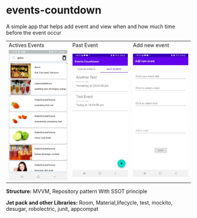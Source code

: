 # events-countdown
A simple app that helps add event and view when and how much time before the event occur

<table>
  <tr>
    <td>Actives Events</td>
     <td>Past Event</td>
     <td>Add new event</td>
  </tr>
  <tr>
    <td><img src="https://github.com/atebsy/PixaBay-Images-Search/blob/main/Screenshot_20220914-170615_PixaBay%20Images.jpg"></td>
     <td><img src="https://github.com/atebsy/events-countdown/blob/master/screenshot_3.jpg"></td>
    <td><img src="https://github.com/atebsy/events-countdown/blob/master/screenshot_2.jpg"></td>
  </tr>
 </table>
 
 <b>Structure:</b> MVVM, Repository pattern With SSOT principle
 
 <b>Jet pack and other Libraries:</b> Room, Material,lifecycle, test, mockito, desugar, robolectric, junit, appcompat

